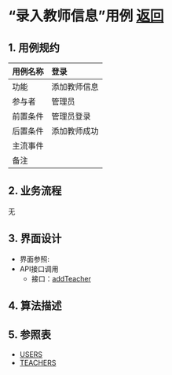# “录入教师信息”用例 [返回](../README.md)

## 1. 用例规约

|用例名称|登录|
|-------|:-------------|
|功能|添加教师信息|
|参与者|管理员|
|前置条件| 管理员登录|
|后置条件|添加教师成功|
|主流事件| |
|备注| |

## 2. 业务流程
无

## 3. 界面设计
- 界面参照: 
- API接口调用
    - 接口：[addTeacher](../接口/addTeacher.md)
    
## 4. 算法描述 

    
## 5. 参照表

- [USERS](../数据库设计.md/#USERS)
- [TEACHERS](../数据库设计.md/#TEACHERS)
